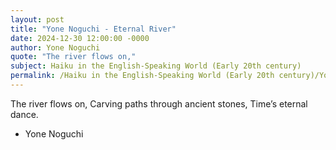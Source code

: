 ```yaml
---
layout: post
title: "Yone Noguchi - Eternal River"
date: 2024-12-30 12:00:00 -0000
author: Yone Noguchi
quote: "The river flows on,"
subject: Haiku in the English-Speaking World (Early 20th century)
permalink: /Haiku in the English-Speaking World (Early 20th century)/Yone Noguchi/Yone Noguchi - Eternal River
---
```


The river flows on,
Carving paths through ancient stones,
Time’s eternal dance.

- Yone Noguchi
